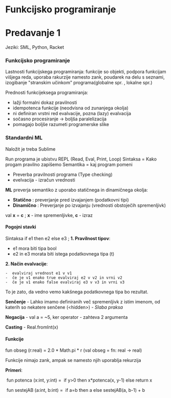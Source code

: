 # Funkcijsko programiranje

# Predavanje 1

Jeziki: SML, Python, Racket

### Funkcijsko programiranje

Lastnosti funkcijskega programiranja: funkcije so objekti, podpora funkcijam višjega reda, uporaba rakurzije namesto zank, poudarek na delu s seznami, izogibanje "stranskim učinkom" programa(globalne spr. , lokalne spr.)

Prednosti funkcijeksega programiranja: 

 - lažji formalni dokaz pravilnosti
 - idempotenca funkcije (neodvisna od zunanjega okolja)
 - ni definiran vrstni red evalvacije, pozna (lazy) evalvacija
 - sočasno procesiranje -> boljša paralelizacija
 - pomagajo boljše razumeti programerske slike

### Standardni ML

Naložit je treba Sublime

Run programa je ubistvu REPL (Read, Eval, Print, Loop)
Sintaksa = Kako progam pravilno zapišemo
Semantika = kaj program pomeni

 - Preverba pravilnosti programa (Type checking)
 - evelvacija - izračun vrednosti

**ML** preverja semantiko z uporabo statičnega in dinamičnega okolja:

 - **Statično** : preverjanje pred izvajanjem (podatkovni tipi)
 - **Dinamično** : Preverjanje po izvajanju (vrednosti obstoječih spremenljivk)

val **x** = **c** ; **x** - ime spremenljivke, **c** - izraz

#### Pogojni stavki

Sintaksa if e1 then e2 else e3 ; 
**1. Pravilnost tipov**:

 - e1 mora biti tipa bool
 - e2 in e3 morata biti istega podatkovnega tipa (t)

**2. Način evalvacije**:

	-  evalviraj vrednost e1 v v1
	-  če je v1 enako true evalviraj e2 v v2 in vrni v2
	-  če je v1 enako false evalviraj e3 v v3 in vrni v3

To je zato, da vedno vemo kakšnega podatkovnega tipa bo rezultat.


**Senčenje** - Lahko imamo definiranih več spremenljivk z istim imenom, od katerih so nekatere senčene (\<hidden\>) - *Slaba praksa*

**Negacija** - val a = ~5, ker operator - zahteva 2 argumenta

**Casting** - Real.fromInt(x)

#### Funkcije

fun obseg (r:real) = 2.0 * Math.pi * r (val obseg = fn: real -> real)

Funkcije nimajo zank, ampak se namesto njih uporablja rekurzija

**Primeri**:

​	fun potenca (x:int, y:int) = 
​		if y>0 then x*potenca(x, y-1) else return x

​	fun sestejAB (a:int, b:int) = 
​		if a=b then a else sestejAB(a, b-1) + b

